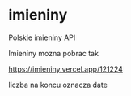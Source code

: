 # imieniny
Polskie imieniny API


Imieniny mozna pobrac tak 

https://imieniny.vercel.app/121224 

liczba na koncu oznacza date 
